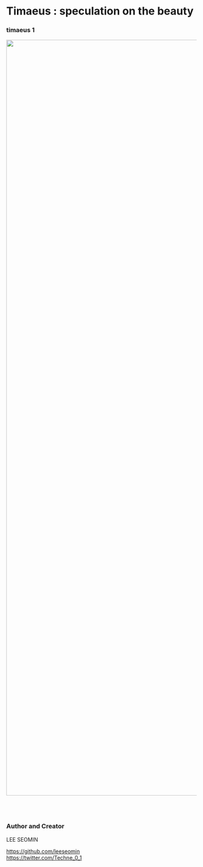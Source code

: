 # Timaeus : speculation on the beauty


### timaeus 1

<img src="https://github.com/leeseomin/timaeus/blob/main/art/2h.png" width="2000">    

  <br/>  <br/> 
  
  
  
  
  
  

 ### Author and Creator
 
 LEE SEOMIN
 
 https://github.com/leeseomin 
  <br/> 
 https://twitter.com/Techne_0_1
 
